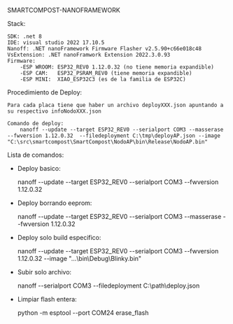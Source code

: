 SMARTCOMPOST-NANOFRAMEWORK 

Stack: 

    SDK: .net 8
    IDE: visual studio 2022 17.10.5
    Nanoff: .NET nanoFramework Firmware Flasher v2.5.90+c66e018c48
    VsExtension: .NET nanoFramwork Extension 2022.3.0.93
    Firmware: 
        -ESP WROOM: ESP32_REV0 1.12.0.32 (no tiene memoria expandible)
        -ESP CAM:   ESP32_PSRAM_REV0 (tiene memoria expandible)
        -ESP MINI:  XIAO_ESP32C3 (es de la familia de ESP32C)

Procedimiento de Deploy:

    Para cada placa tiene que haber un archivo deployXXX.json apuntando a su respectivo infoNodoXXX.json

    Comando de deploy:
        nanoff --update --target ESP32_REV0 --serialport COM3 --masserase --fwversion 1.12.0.32  --filedeployment C:\tmp\deployAP.json --image "C:\src\smartcompost\SmartCompost\NodoAP\bin\Release\NodoAP.bin"

Lista de comandos:

* Deploy basico:

    nanoff --update --target ESP32_REV0 --serialport COM3 --fwversion 1.12.0.32

* Deploy borrando eeprom:

    nanoff --update --target ESP32_REV0 --serialport COM3 --masserase --fwversion 1.12.0.32

* Deploy solo build especifico:

    nanoff --update --target ESP32_REV0 --serialport COM3 --fwversion 1.12.0.32 --image "...\bin\Debug\Blinky.bin"

* Subir solo archivo:

    nanoff --serialport COM3 --filedeployment C:\path\deploy.json

* Limpiar flash entera:  

    python -m esptool --port COM24 erase_flash

